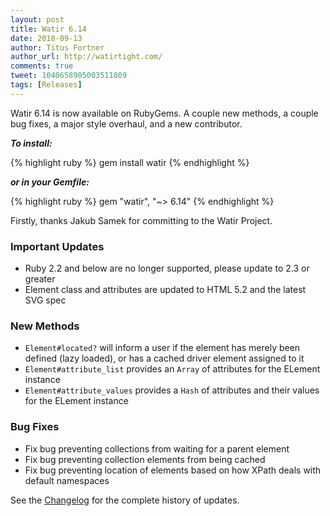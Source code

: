 ```yaml
---
layout: post
title: Watir 6.14
date: 2018-09-13
author: Titus Fortner
author_url: http://watirtight.com/
comments: true
tweet: 1040658905003511809
tags: [Releases]
---
```


Watir 6.14 is now available on RubyGems. A couple new methods, a couple bug fixes, a major style overhaul, 
and a new contributor.
<!--more-->

***To install:***

{% highlight ruby %}
gem install watir
{% endhighlight %}

***or in your Gemfile:*** 

{% highlight ruby %}
gem "watir", "~> 6.14"
{% endhighlight %}
<p></p>

Firstly, thanks Jakub Samek for committing to the Watir Project.

### Important Updates

* Ruby 2.2 and below are no longer supported, please update to 2.3 or greater
* Element class and attributes are updated to HTML 5.2 and the latest SVG spec

### New Methods

* `Element#located?` will inform a user if the element has merely been defined (lazy loaded), or has
 a cached driver element assigned to it
*  `Element#attribute_list` provides an `Array` of attributes for the ELement instance
*  `Element#attribute_values` provides a `Hash` of attributes and their values for the ELement instance

### Bug Fixes

* Fix bug preventing collections from waiting for a parent element
* Fix bug preventing collection elements from being cached
* Fix bug preventing location of elements based on how XPath deals with default namespaces 


See the [Changelog](https://github.com/watir/watir/blob/master/CHANGES.md) 
for the complete history of updates.